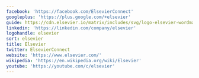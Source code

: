 ```yaml
---
facebook: 'https://facebook.com/ElsevierConnect'
googleplus: 'https://plus.google.com/+elsevier'
guide: https://cdn.elsevier.io/matrix/includes/svg/logo-elsevier-wordmark.svg
linkedin: 'https://linkedin.com/company/elsevier'
logohandle: elsevier
sort: elsevier
title: Elsevier
twitter: ElsevierConnect
website: 'https://www.elsevier.com/'
wikipedia: 'https://en.wikipedia.org/wiki/Elsevier'
youtube: 'https://youtube.com/c/elsevier'
---
```

